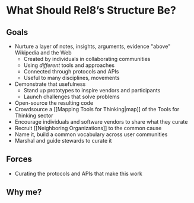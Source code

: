 # What Should Rel8’s Structure Be?

## Goals
- Nurture a layer of notes, insights, arguments, evidence "above" Wikipedia and the Web
	- Created by individuals in collaborating communities 
	- Using *different* tools and approaches
	- Connected through protocols and APIs
	- Useful to many disciplines, movements
- Demonstrate that usefulness 
	- Stand up prototypes to inspire vendors and participants
	- Launch challenges that solve problems
- Open-source the resulting code
- Crowdsource a [[Mapping Tools for Thinking|map]] of the Tools for Thinking sector 
- Encourage individuals and software vendors to share what they curate
- Recruit [[Neighboring Organizations]] to the common cause
- Name it, build a common vocabulary across user communities
- Marshal and guide stewards to curate it

## Forces
- Curating the protocols and APIs that make this work

## Why me?

